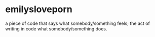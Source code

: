 # emilysloveporn
a piece of code that says what somebody/something feels; the act of writing in code what somebody/something does.
